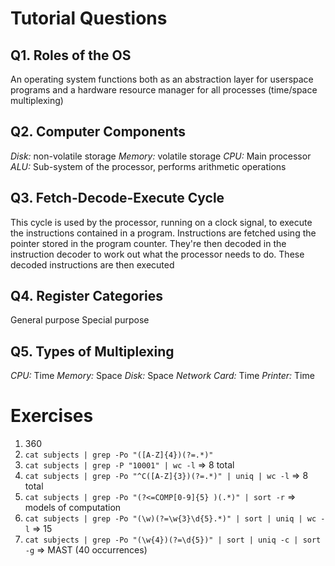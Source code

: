 # Tutorial Questions
## Q1. Roles of the OS
An operating system functions both as an abstraction layer for userspace programs and a hardware resource manager for all processes (time/space multiplexing)

## Q2. Computer Components
*Disk:* non-volatile storage
*Memory:* volatile storage
*CPU:* Main processor
*ALU:* Sub-system of the processor, performs arithmetic operations

## Q3. Fetch-Decode-Execute Cycle
This cycle is used by the processor, running on a clock signal, to execute the instructions contained in a program. Instructions are fetched using the pointer stored in the program counter. They're then decoded in the instruction decoder to work out what the processor needs to do. These decoded instructions are then executed

## Q4. Register Categories
 General purpose
 Special purpose

## Q5. Types of Multiplexing
*CPU:* Time
*Memory:* Space
*Disk:* Space
*Network Card:* Time
*Printer:* Time



# Exercises
1. 360
2. `cat subjects | grep -Po "([A-Z]{4})(?=.*)"`
3. `cat subjects | grep -P "10001" | wc -l` => 8 total
4. `cat subjects | grep -Po "^C([A-Z]{3})(?=.*)" | uniq | wc -l` => 8 total
5. `cat subjects | grep -Po "(?<=COMP[0-9]{5} )(.*)" | sort -r` => models of computation
6. `cat subjects | grep -Po "(\w)(?=\w{3}\d{5}.*)" | sort | uniq | wc -l` => 15
7. `cat subjects | grep -Po "(\w{4})(?=\d{5})" | sort | uniq -c | sort -g` => MAST (40 occurrences)